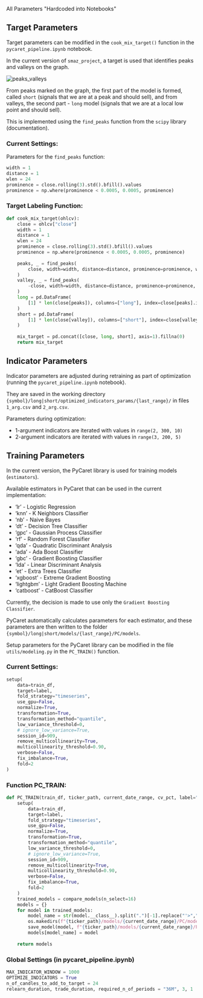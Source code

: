 All Parameters "Hardcoded into Notebooks"

## Target Parameters

Target parameters can be modified in the `cook_mix_target()` function in the `pycaret_pipeline.ipynb` notebook.

In the current version of `smaz_project`, a target is used that identifies peaks and valleys on the graph.

![peaks_valleys](https://github.com/user-attachments/assets/f6c246fc-b6e7-4108-8176-8cc6f7780672)

From peaks marked on the graph, the first part of the model is formed, called `short` (signals that we are at a peak and should sell), and from valleys, the second part - `long` model (signals that we are at a local low point and should sell).

This is implemented using the `find_peaks` function from the `scipy` library (documentation).

### Current Settings:

Parameters for the `find_peaks` function:

```python
width = 1
distance = 1
wlen = 24
prominence = close.rolling(3).std().bfill().values
prominence = np.where(prominence < 0.0005, 0.0005, prominence)
```

### Target Labeling Function:

```python
def cook_mix_target(ohlcv):
    close = ohlcv["close"]
    width = 1
    distance = 1
    wlen = 24
    prominence = close.rolling(3).std().bfill().values
    prominence = np.where(prominence < 0.0005, 0.0005, prominence)
 
    peaks, _ = find_peaks(
        close, width=width, distance=distance, prominence=prominence, wlen=wlen
    )
    valley, _ = find_peaks(
        -close, width=width, distance=distance, prominence=prominence, wlen=wlen
    )
    long = pd.DataFrame(
        [1] * len(close[peaks]), columns=["long"], index=close[peaks].index
    )
    short = pd.DataFrame(
        [1] * len(close[valley]), columns=["short"], index=close[valley].index
    )
 
    mix_target = pd.concat([close, long, short], axis=1).fillna(0)
    return mix_target
```

## Indicator Parameters

Indicator parameters are adjusted during retraining as part of optimization (running the `pycaret_pipeline.ipynb` notebook).

They are saved in the working directory `{symbol}/long|short/optimized_indicators_params/{last_range}/` in files `1_arg.csv` and `2_arg.csv`.

Parameters during optimization:
- 1-argument indicators are iterated with values in `range(2, 300, 10)`
- 2-argument indicators are iterated with values in `range(3, 200, 5)`

## Training Parameters

In the current version, the PyCaret library is used for training models (`estimators`).

Available estimators in PyCaret that can be used in the current implementation:
- ‘lr’ - Logistic Regression
- ‘knn’ - K Neighbors Classifier
- ‘nb’ - Naive Bayes
- ‘dt’ - Decision Tree Classifier
- ‘gpc’ - Gaussian Process Classifier
- ‘rf’ - Random Forest Classifier
- ‘qda’ - Quadratic Discriminant Analysis
- ‘ada’ - Ada Boost Classifier
- ‘gbc’ - Gradient Boosting Classifier
- ‘lda’ - Linear Discriminant Analysis
- ‘et’ - Extra Trees Classifier
- ‘xgboost’ - Extreme Gradient Boosting
- ‘lightgbm’ - Light Gradient Boosting Machine
- ‘catboost’ - CatBoost Classifier

Currently, the decision is made to use only the `Gradient Boosting Classifier`.

PyCaret automatically calculates parameters for each estimator, and these parameters are then written to the folder `{symbol}/long|short/models/{last_range}/PC/models`.

Setup parameters for the PyCaret library can be modified in the file `utils/modeling.py` in the `PC_TRAIN()` function.

### Current Settings:

```python
setup(
    data=train_df,
    target=label,
    fold_strategy="timeseries",
    use_gpu=False,
    normalize=True,
    transformation=True,
    transformation_method="quantile",
    low_variance_threshold=0,
    # ignore_low_variance=True,
    session_id=909,
    remove_multicollinearity=True,
    multicollinearity_threshold=0.90,
    verbose=False,
    fix_imbalance=True,
    fold=2
)
```

### Function PC_TRAIN:
```python
def PC_TRAIN(train_df, ticker_path, current_date_range, cv_pct, label="target"):
    setup(
        data=train_df,
        target=label,
        fold_strategy="timeseries",
        use_gpu=False,
        normalize=True,
        transformation=True,
        transformation_method="quantile",
        low_variance_threshold=0,
        # ignore_low_variance=True,
        session_id=909,
        remove_multicollinearity=True,
        multicollinearity_threshold=0.90,
        verbose=False,
        fix_imbalance=True,
        fold=2
    )
    trained_models = compare_models(n_select=16)
    models = {}
    for model in trained_models:
        model_name = str(model.__class__).split(".")[-1].replace("'>","")
        os.makedirs(f"{ticker_path}/models/{current_date_range}/PC/models/{model_name}", exist_ok=True)
        save_model(model, f"{ticker_path}/models/{current_date_range}/PC/models/{model_name}/model")
        models[model_name] = model
 
    return models
```

### Global Settings (in pycaret_pipeline.ipynb)
```python
MAX_INDICATOR_WINDOW = 1000
OPTIMIZE_INDICATORS = True
n_of_candles_to_add_to_target = 24
relearn_duration, trade_duration, required_n_of_periods = "36M", 3, 1
```
